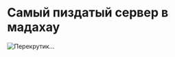 # Самый пиздатый сервер в мадахау
![Перекрутик...](https://cdn.discordapp.com/attachments/1333401907527417929/1423725820354236466/perekrut.png)
